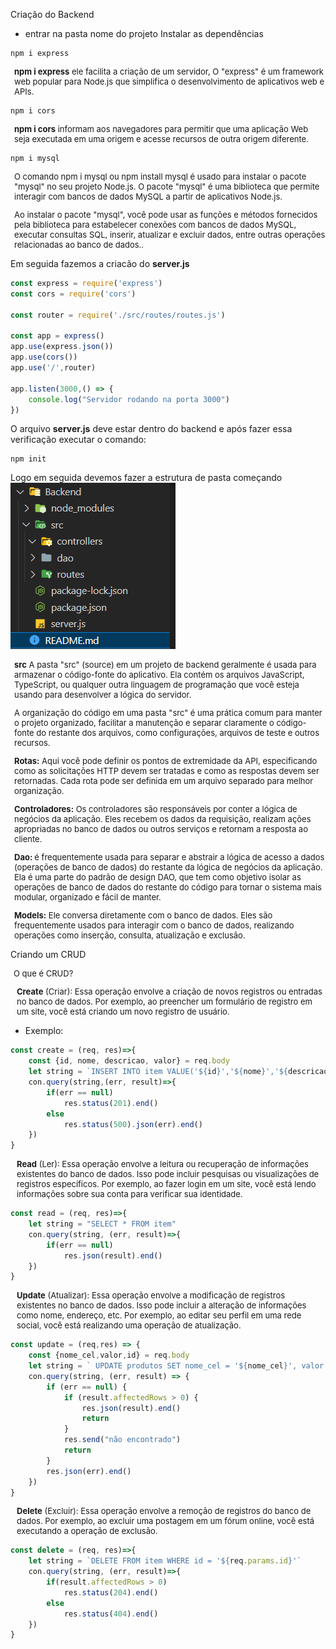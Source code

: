 Criação do Backend
- entrar na pasta nome do projeto
Instalar as dependências

```shell
npm i express
```

<p style='font-size:13px; margin-left: 6px'><b>npm i express</b> ele facilita a criação de um servidor, O "express" é um framework web popular para Node.js que simplifica o desenvolvimento de aplicativos web e APIs.</p>

```shell
npm i cors
```

<p style='font-size:13px; margin-left: 6px'><b>npm i cors</b> informam aos navegadores para permitir que uma aplicação Web seja executada em uma origem e acesse recursos de outra origem diferente.</p>

```shell
npm i mysql
```

<p style='font-size:13px; margin-left: 6px'>O comando npm i mysql ou npm install mysql é usado para instalar o pacote "mysql" no seu projeto Node.js. O pacote "mysql" é uma biblioteca que permite interagir com bancos de dados MySQL a partir de aplicativos Node.js.
</p>
<p style='font-size:13px; margin-left: 6px;'>Ao instalar o pacote "mysql", você pode usar as funções e métodos fornecidos pela biblioteca para estabelecer conexões com bancos de dados MySQL, executar consultas SQL, inserir, atualizar e excluir dados, entre outras operações relacionadas ao banco de dados..</p>

Em seguida fazemos a criacão do <b>server.js</b>

```javascript
const express = require('express')
const cors = require('cors')

const router = require('./src/routes/routes.js')

const app = express()
app.use(express.json())
app.use(cors())
app.use('/',router)

app.listen(3000,() => {
    console.log("Servidor rodando na porta 3000")
})
```

O arquivo <b>server.js</b> deve estar dentro do backend e após fazer essa verificação executar o comando:
```shell
npm init
```

Logo em seguida devemos fazer a estrutura de pasta começando<br>
<img src="./img/src.png">

<p style='font-size:13px; margin-left: 6px;'><b>src</b> A pasta "src" (source) em um projeto de backend geralmente é usada para armazenar o código-fonte do aplicativo. Ela contém os arquivos JavaScript, TypeScript, ou qualquer outra linguagem de programação que você esteja usando para desenvolver a lógica do servidor.

<p style='font-size:13px; margin-left: 6px;'>A organização do código em uma pasta "src" é uma prática comum para manter o projeto organizado, facilitar a manutenção e separar claramente o código-fonte do restante dos arquivos, como configurações, arquivos de teste e outros recursos.</p>

<p style='font-size:13px; margin-left: 6px;'><b>Rotas:</b> Aqui você pode definir os pontos de extremidade da API, especificando como as solicitações HTTP devem ser tratadas e como as respostas devem ser retornadas. Cada rota pode ser definida em um arquivo separado para melhor organização.

<p style='font-size:13px; margin-left: 6px;'><b>Controladores:</b> Os controladores são responsáveis por conter a lógica de negócios da aplicação. Eles recebem os dados da requisição, realizam ações apropriadas no banco de dados ou outros serviços e retornam a resposta ao cliente.


<p style='font-size:13px; margin-left: 6px;'><b>Dao: </b> é frequentemente usada para separar e abstrair a lógica de acesso a dados (operações de banco de dados) do restante da lógica de negócios da aplicação. Ela é uma parte do padrão de design DAO, que tem como objetivo isolar as operações de banco de dados do restante do código para tornar o sistema mais modular, organizado e fácil de manter.

<p style='font-size:13px; margin-left: 6px;'><b>Models:</b> Ele conversa diretamente com o banco de dados. Eles são frequentemente usados para interagir com o banco de dados, realizando operações como inserção, consulta, atualização e exclusão.</p>

Criando um CRUD

<p style='font-size:13px; margin-left: 5px'>O que é CRUD?</p>
<p style='font-size:13px; margin-left: 10px;'><b>Create</b> (Criar): Essa operação envolve a criação de novos registros ou entradas no banco de dados. Por exemplo, ao preencher um formulário de registro em um site, você está criando um novo registro de usuário.</p>

- Exemplo:

```javascript
const create = (req, res)=>{
    const {id, nome, descricao, valor} = req.body
    let string = `INSERT INTO item VALUE('${id}','${nome}','${descricao}',${valor})`
    con.query(string,(err, result)=>{
        if(err == null)
            res.status(201).end()
        else
            res.status(500).json(err).end()
    })
}
```

<p style='font-size:13px; margin-left: 10px;'><b>Read</b> (Ler): Essa operação envolve a leitura ou recuperação de informações existentes do banco de dados. Isso pode incluir pesquisas ou visualizações de registros específicos. Por exemplo, ao fazer login em um site, você está lendo informações sobre sua conta para verificar sua identidade.

```javascript
const read = (req, res)=>{
    let string = "SELECT * FROM item"
    con.query(string, (err, result)=>{
        if(err == null)
            res.json(result).end()
    })
}
```

<p style='font-size:13px; margin-left: 10px;'><b>Update</b> (Atualizar): Essa operação envolve a modificação de registros existentes no banco de dados. Isso pode incluir a alteração de informações como nome, endereço, etc. Por exemplo, ao editar seu perfil em uma rede social, você está realizando uma operação de atualização.

```javascript
const update = (req,res) => {
    const {nome_cel,valor,id} = req.body
    let string = ` UPDATE produtos SET nome_cel = '${nome_cel}', valor = '${valor}' WHERE id = ${id}` 
    con.query(string, (err, result) => {
        if (err == null) {
            if (result.affectedRows > 0) {
                res.json(result).end()
                return
            }
            res.send("não encontrado")
            return
        }
        res.json(err).end()
    })
}
```

<p style='font-size:13px; margin-left: 10px;'><b>Delete</b> (Excluir): Essa operação envolve a remoção de registros do banco de dados. Por exemplo, ao excluir uma postagem em um fórum online, você está executando a operação de exclusão.

```javascript
const delete = (req, res)=>{
    let string = `DELETE FROM item WHERE id = '${req.params.id}'`
    con.query(string, (err, result)=>{
        if(result.affectedRows > 0)
            res.status(204).end()
        else
            res.status(404).end()
    })
}
```
